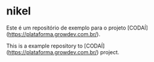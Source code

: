 # nikel

Este é um repositório de exemplo para o projeto [CODAÍ] (https://plataforma.growdev.com.br/).

This is a example repository to [CODAÍ] (https://plataforma.growdev.com.br/) project.
